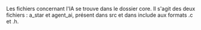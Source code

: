 Les fichiers concernant l'IA se trouve dans le dossier core.
Il s'agit des deux fichiers : a_star et agent_ai, présent dans src et dans include aux formats .c et .h.